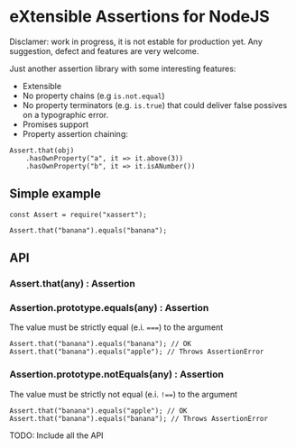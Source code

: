 # eXtensible Assertions for NodeJS

Disclamer: work in progress, it is not estable for production yet. Any suggestion, defect and features are very welcome.

Just another assertion library with some interesting features:

* Extensible
* No property chains (e.g `is.not.equal`)
* No property terminators (e.g. `is.true`) that could deliver false possives on a typographic error.
* Promises support
* Property assertion chaining:

```
Assert.that(obj)
	.hasOwnProperty("a", it => it.above(3))
	.hasOwnProperty("b", it => it.isANumber())
```


## Simple example


```
const Assert = require("xassert");

Assert.that("banana").equals("banana");

```

## API

### Assert.that(any) : Assertion

### Assertion.prototype.equals(any) : Assertion

The value must be strictly equal (e.i. `===`) to the argument


```
Assert.that("banana").equals("banana"); // OK
Assert.that("banana").equals("apple"); // Throws AssertionError
```

### Assertion.prototype.notEquals(any) : Assertion

The value must be strictly not equal (e.i. `!==`) to the argument


```
Assert.that("banana").equals("apple"); // OK
Assert.that("banana").equals("banana"); // Throws AssertionError
```

TODO: Include all the API
